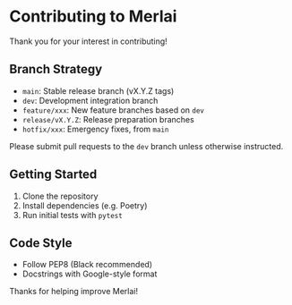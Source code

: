 # Contributing to Merlai

Thank you for your interest in contributing!

## Branch Strategy

- `main`: Stable release branch (vX.Y.Z tags)
- `dev`: Development integration branch
- `feature/xxx`: New feature branches based on `dev`
- `release/vX.Y.Z`: Release preparation branches
- `hotfix/xxx`: Emergency fixes, from `main`

Please submit pull requests to the `dev` branch unless otherwise instructed.

## Getting Started

1. Clone the repository
2. Install dependencies (e.g. Poetry)
3. Run initial tests with `pytest`

## Code Style

- Follow PEP8 (Black recommended)
- Docstrings with Google-style format

Thanks for helping improve Merlai!

